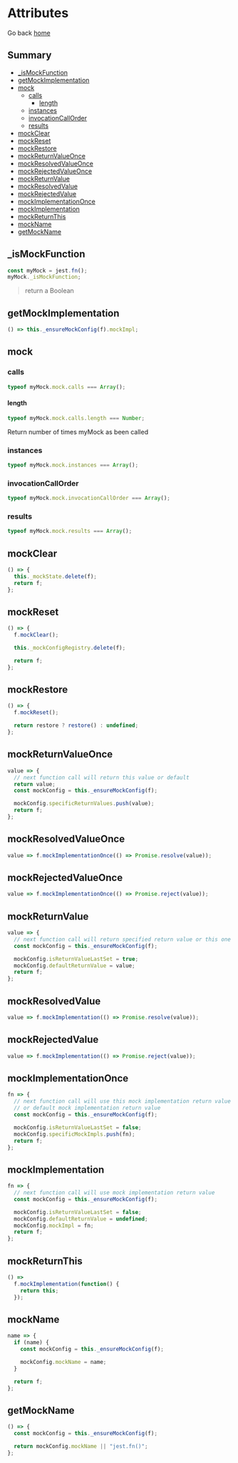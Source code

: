# Attributes

Go back [home](../README.md/#mock-jest)

## Summary

- [\_isMockFunction](#ismockfunction)
- [getMockImplementation](#getmockimplementation)
- [mock](#mock)
  - [calls](#calls)
    - [length](#length)
  - [instances](#instances)
  - [invocationCallOrder](#invocationcallorder)
  - [results](#results)
- [mockClear](#mockclear)
- [mockReset](#mockreset)
- [mockRestore](#mockrestore)
- [mockReturnValueOnce](#mockreturnvalueonce)
- [mockResolvedValueOnce](#mockresolvedvalueonce)
- [mockRejectedValueOnce](#mockrejectedvalueonce)
- [mockReturnValue](#mockreturnvalue)
- [mockResolvedValue](#mockresolvedvalue)
- [mockRejectedValue](#mockrejectedvalue)
- [mockImplementationOnce](#mockimplementationonce)
- [mockImplementation](#mockimplementation)
- [mockReturnThis](#mockreturnthis)
- [mockName](#mockname)
- [getMockName](#getmockname)

## \_isMockFunction

```javascript
const myMock = jest.fn();
myMock._isMockFunction;
```

> return a Boolean

## getMockImplementation

```javascript
() => this._ensureMockConfig(f).mockImpl;
```

## mock

### calls

```javascript
typeof myMock.mock.calls === Array();
```

#### length

```javascript
typeof myMock.mock.calls.length === Number;
```

Return number of times myMock as been called

### instances

```javascript
typeof myMock.mock.instances === Array();
```

### invocationCallOrder

```javascript
typeof myMock.mock.invocationCallOrder === Array();
```

### results

```javascript
typeof myMock.mock.results === Array();
```

## mockClear

```javascript
() => {
  this._mockState.delete(f);
  return f;
};
```

## mockReset

```javascript
() => {
  f.mockClear();

  this._mockConfigRegistry.delete(f);

  return f;
};
```

## mockRestore

```javascript
() => {
  f.mockReset();

  return restore ? restore() : undefined;
};
```

## mockReturnValueOnce

```javascript
value => {
  // next function call will return this value or default
  return value;
  const mockConfig = this._ensureMockConfig(f);

  mockConfig.specificReturnValues.push(value);
  return f;
};
```

## mockResolvedValueOnce

```javascript
value => f.mockImplementationOnce(() => Promise.resolve(value));
```

## mockRejectedValueOnce

```javascript
value => f.mockImplementationOnce(() => Promise.reject(value));
```

## mockReturnValue

```javascript
value => {
  // next function call will return specified return value or this one
  const mockConfig = this._ensureMockConfig(f);

  mockConfig.isReturnValueLastSet = true;
  mockConfig.defaultReturnValue = value;
  return f;
};
```

## mockResolvedValue

```javascript
value => f.mockImplementation(() => Promise.resolve(value));
```

## mockRejectedValue

```javascript
value => f.mockImplementation(() => Promise.reject(value));
```

## mockImplementationOnce

```javascript
fn => {
  // next function call will use this mock implementation return value
  // or default mock implementation return value
  const mockConfig = this._ensureMockConfig(f);

  mockConfig.isReturnValueLastSet = false;
  mockConfig.specificMockImpls.push(fn);
  return f;
};
```

## mockImplementation

```javascript
fn => {
  // next function call will use mock implementation return value
  const mockConfig = this._ensureMockConfig(f);

  mockConfig.isReturnValueLastSet = false;
  mockConfig.defaultReturnValue = undefined;
  mockConfig.mockImpl = fn;
  return f;
};
```

## mockReturnThis

```javascript
() =>
  f.mockImplementation(function() {
    return this;
  });
```

## mockName

```javascript
name => {
  if (name) {
    const mockConfig = this._ensureMockConfig(f);

    mockConfig.mockName = name;
  }

  return f;
};
```

## getMockName

```javascript
() => {
  const mockConfig = this._ensureMockConfig(f);

  return mockConfig.mockName || "jest.fn()";
};
```
